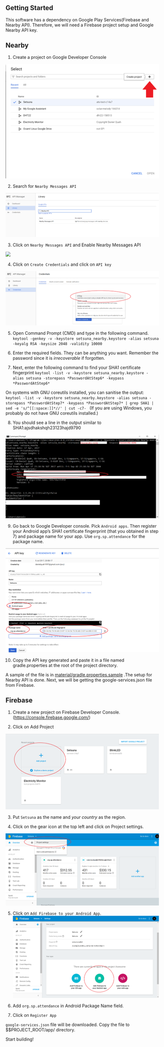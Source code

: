 Getting Started
-----------------

This software has a dependency on Google Play Services(Firebase and Nearby API). Therefore, we will need a Firebase project setup and Google Nearby API key.


**Nearby**
-------------

1. Create a project on Google Developer Console 

![](materials/images/nearby_project_creation.png)

2. Search for `Nearby Messages API`

![](materials/images/nearby_search.png)

3. Click on `Nearby Messages API` and Enable Nearby Messages API

![](materials/images/enable_neaby.png)

4. Click on `Create Credentials` and click on `API key`

![](materials/images/api_key.png)

5. Open Command Prompt (CMD) and type in the following command.
`keytool -genkey -v -keystore setsuna_nearby.keystore -alias setsuna -keyalg RSA -keysize 2048 -validity 10000`

6. Enter the required fields. They can be anything you want. Remember the password since it is _irrecoverable_ if forgotten.

7. Next, enter the following command to find your SHA1 certificate fingerprint
`keytool -list -v -keystore setsuna_nearby.keystore -alias setsuna -storepass *PasswordAtStep6* -keypass *PasswordAtStep6* `

On systems with GNU coreutils installed, you can sanitise the output:
`keytool -list -v -keystore setsuna_nearby.keystore -alias setsuna -storepass *PasswordAtStep7* -keypass *PasswordAtStep7* | grep SHA1 | sed -e 's/^[[:space:]]*//' | cut -c7- `
(If you are using Windows, you probably do not have GNU coreutils installed.)

8. You should see a line in the output similar to SHA1:ajsdhakshqh23123hajd9790

![](materials/images/keytool_setsuna.png)

9. Go back to Google Developer console. Pick `Android apps`. Then register your Android app’s SHA1 certificate fingerprint (that you obtained in step 7) and package name for your app. Use `org.sp.attendance` for the package name. 

![](materials/images/keytool_api_key.png)

10. Copy the API key generated and paste it in a file named gradle.properties at the root of the project directory.

A sample of the file is in [material/gradle.properties.sample](material/gradle.properties.sample) .The setup for Nearby API is done. Next, we will be getting the google-services.json file from Firebase.



**Firebase**
---------------

1. Create a new project on Firebase Developer Console. (https://console.firebase.google.com/)

2. Click on Add Project

![](materials/images/firebase_project_creation.png)

3. Put `Setsuna` as the name and _your country_ as the region.

4. Click on the gear icon at the top left and click on Project settings.

![](materials/images/firebase_gear_icon.png)

5. Click on `Add Firebase to your Android App`.
![](materials/images/firebase_click_on_android.png)

6. Add `org.sp.attendance` in Android Package Name field.

7. Click on `Register App`

`google-services.json` file will be downloaded. Copy the file to $$PROJECT_ROOT/app/  directory.

Start building!